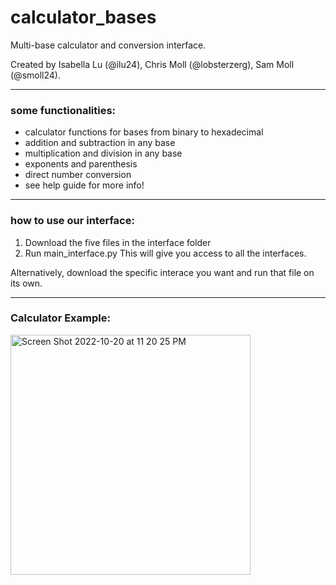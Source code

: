 # calculator_bases
Multi-base calculator and conversion interface.

Created by Isabella Lu (@ilu24), Chris Moll (@lobsterzerg), Sam Moll (@smoll24).

---
### some functionalities:
- calculator functions for bases from binary to hexadecimal
- addition and subtraction in any base
- multiplication and division in any base
- exponents and parenthesis
- direct number conversion
- see help guide for more info!
---
### how to use our interface:
1) Download the five files in the interface folder
2) Run main_interface.py
This will give you access to all the interfaces.

Alternatively, download the specific interace you want and run that file on its own.

---
### Calculator Example:

<img width="384" alt="Screen Shot 2022-10-20 at 11 20 25 PM" src="https://user-images.githubusercontent.com/98288767/197126403-59dba57f-f295-459f-ba92-ca6f1734bb5f.png">
